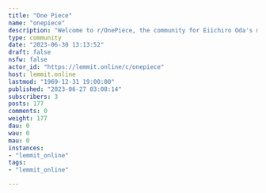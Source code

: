 ```yaml
---
title: "One Piece" 
name: "onepiece"
description: "Welcome to r/OnePiece, the community for Eiichiro Oda's manga and anime series One Piece. From the East Blue to the New World, anything related to..."
type: community
date: "2023-06-30 13:13:52"
draft: false
nsfw: false
actor_id: "https://lemmit.online/c/onepiece"
host: lemmit.online
lastmod: "1969-12-31 19:00:00"
published: "2023-06-27 03:08:14"
subscribers: 3
posts: 177
comments: 0
weight: 177
dau: 0
wau: 0
mau: 0
instances:
- "lemmit_online"
tags: 
- "lemmit_online"

---
```

